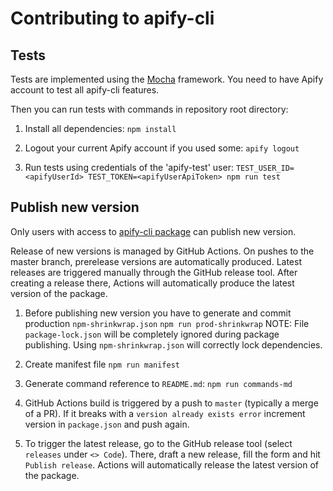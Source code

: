 # Contributing to apify-cli

## Tests

Tests are implemented using the [Mocha](https://mochajs.org/) framework.
You need to have Apify account to test all apify-cli features.

Then you can run tests with commands in repository root directory:

1. Install all dependencies:
`npm install`

2. Logout your current Apify account if you used some:
`apify logout`

3. Run tests using credentials of the 'apify-test' user:
`TEST_USER_ID=<apifyUserId> TEST_TOKEN=<apifyUserApiToken> npm run test`

## Publish new version

Only users with access to [apify-cli package](https://www.npmjs.com/package/apify-cli) can publish new version.

Release of new versions is managed by GitHub Actions. On pushes to the master branch, prerelease versions are automatically produced. Latest releases are triggered manually through the GitHub release tool. After creating a release there, Actions will automatically produce the latest version of the package.

1. Before publishing new version you have to generate and commit production `npm-shrinkwrap.json`
`npm run prod-shrinkwrap`
NOTE: File `package-lock.json` will be completely ignored during package publishing. Using `npm-shrinkwrap.json` will correctly lock dependencies.

2. Create manifest file `npm run manifest`

3. Generate command reference to `README.md`:
`npm run commands-md`

4. GitHub Actions build is triggered by a push to `master` (typically a merge of a PR). If it breaks with a `version already exists error` increment version in `package.json` and push again.

5. To trigger the latest release, go to the GitHub release tool (select `releases` under `<> Code`). There, draft a new release, fill the form and hit `Publish release`. Actions will automatically release the latest version of the package.
